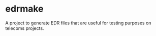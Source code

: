 edrmake
=======

A project to generate EDR files that are useful for testing purposes on telecoms projects.
